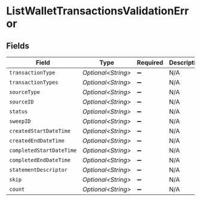 # ListWalletTransactionsValidationError


## Fields

| Field                    | Type                     | Required                 | Description              |
| ------------------------ | ------------------------ | ------------------------ | ------------------------ |
| `transactionType`        | *Optional\<String>*      | :heavy_minus_sign:       | N/A                      |
| `transactionTypes`       | *Optional\<String>*      | :heavy_minus_sign:       | N/A                      |
| `sourceType`             | *Optional\<String>*      | :heavy_minus_sign:       | N/A                      |
| `sourceID`               | *Optional\<String>*      | :heavy_minus_sign:       | N/A                      |
| `status`                 | *Optional\<String>*      | :heavy_minus_sign:       | N/A                      |
| `sweepID`                | *Optional\<String>*      | :heavy_minus_sign:       | N/A                      |
| `createdStartDateTime`   | *Optional\<String>*      | :heavy_minus_sign:       | N/A                      |
| `createdEndDateTime`     | *Optional\<String>*      | :heavy_minus_sign:       | N/A                      |
| `completedStartDateTime` | *Optional\<String>*      | :heavy_minus_sign:       | N/A                      |
| `completedEndDateTime`   | *Optional\<String>*      | :heavy_minus_sign:       | N/A                      |
| `statementDescriptor`    | *Optional\<String>*      | :heavy_minus_sign:       | N/A                      |
| `skip`                   | *Optional\<String>*      | :heavy_minus_sign:       | N/A                      |
| `count`                  | *Optional\<String>*      | :heavy_minus_sign:       | N/A                      |